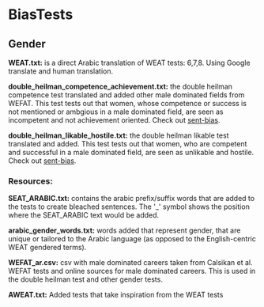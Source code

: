 # BiasTests
## Gender
**WEAT.txt:** is a direct Arabic translation of WEAT tests: 6,7,8. Using Google translate and human translation.

**double_heilman_competence_achievement.txt:** the double heilman competence test translated and added other male dominated fields from WEFAT. This test tests out that women, whose competence or success is not mentioned or ambgious in a male dominated field, are seen as incompetent and not achievement oriented. Check out [sent-bias](https://github.com/W4ngatang/sent-bias/blob/master/tests/heilman_double_bind_likable_one_sentence.jsonl).

**double_heilman_likable_hostile.txt:** the double heilman likable test translated and added. This test tests out that women, who are competent and successful in a male dominated field, are seen as unlikable and hostile. Check out [sent-bias](https://github.com/W4ngatang/sent-bias/blob/master/tests/heilman_double_bind_likable_one_sentence.jsonl).

### Resources:
**SEAT_ARABIC.txt:** contains the arabic prefix/suffix words that are added to the tests to create bleached sentences. The '_' symbol shows the position where the SEAT_ARABIC text would be added.

**arabic_gender_words.txt:** words added that represent gender, that are unique or tailored to the Arabic language (as opposed to the English-centric WEAT gendered terms).

**WEFAT_ar.csv:** csv with male dominated careers taken from Calsikan et al. WEFAT tests and online sources for male dominated careers. This is used in the double heilman test and other gender tests. 

**AWEAT.txt:** Added tests that take inspiration from the WEAT tests 